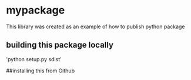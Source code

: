 # mypackage
This library was created as an example of how to publish python package
## building this package locally
'python setup.py sdist'

##installing this from Github
